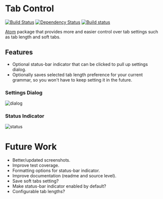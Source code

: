 # Tab Control

[![Build Status](https://travis-ci.org/lexicalunit/tab-control.svg?branch=master)](https://travis-ci.org/lexicalunit/tab-control) [![Dependency Status](https://david-dm.org/lexicalunit/tab-control.svg)](https://david-dm.org/lexicalunit/tab-control) [![Build status](https://ci.appveyor.com/api/projects/status/jkg33s38w93eu9js/branch/master?svg=true)](https://ci.appveyor.com/project/lexicalunit/tab-control/branch/master)

[Atom](https://atom.io/) package that provides more and easier control over tab settings such as tab length and soft tabs.

## Features

- Optional status-bar indicator that can be clicked to pull up settings dialog.
- Optionally saves selected tab length preference for your current grammar, so you won't have to keep setting it in the future.

### Settings Dialog

![dialog](https://cloud.githubusercontent.com/assets/1903876/7872354/04a01ad4-055d-11e5-9005-e6b537ba4b32.png)

### Status Indicator

![status](https://cloud.githubusercontent.com/assets/1903876/7872353/049edd5e-055d-11e5-8713-d6e343f11185.png)

# Future Work

- Better/updated screenshots.
- Improve test coverage.
- Formatting options for status-bar indicator.
- Improve documentation (readme and source level).
- Save soft tabs setting?
- Make status-bar indicator enabled by default?
- Configurable tab lengths?
